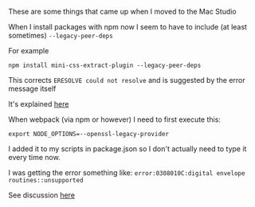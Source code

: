 
These are some things that came up when I moved to the Mac Studio

When I install packages with npm now I seem to have to include (at least sometimes) `--legacy-peer-deps`

For example

``` shell
npm install mini-css-extract-plugin --legacy-peer-deps
```
This corrects `ERESOLVE could not resolve` and is suggested by the error message itself

It's explained [here](https://stackoverflow.com/questions/66239691/what-does-npm-install-legacy-peer-deps-do-exactly-when-is-it-recommended-wh)


When webpack (via npm or however) I need to first execute this:

```shell
export NODE_OPTIONS=--openssl-legacy-provider
```

I added it to my scripts in package.json so I don't actually need to type it every time now.

I was getting the error something like: `error:0308010C:digital envelope routines::unsupported`

See discussion [here](https://stackoverflow.com/questions/69692842/error-message-error0308010cdigital-envelope-routinesunsupported/72683479#72683479)